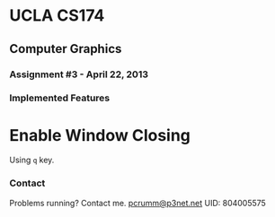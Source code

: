 # UCLA CS174
## Computer Graphics
### Assignment #3 - April 22, 2013

### Implemented Features
# Enable Window Closing
Using `q` key.

### Contact
Problems running? Contact me. pcrumm@p3net.net
UID: 804005575